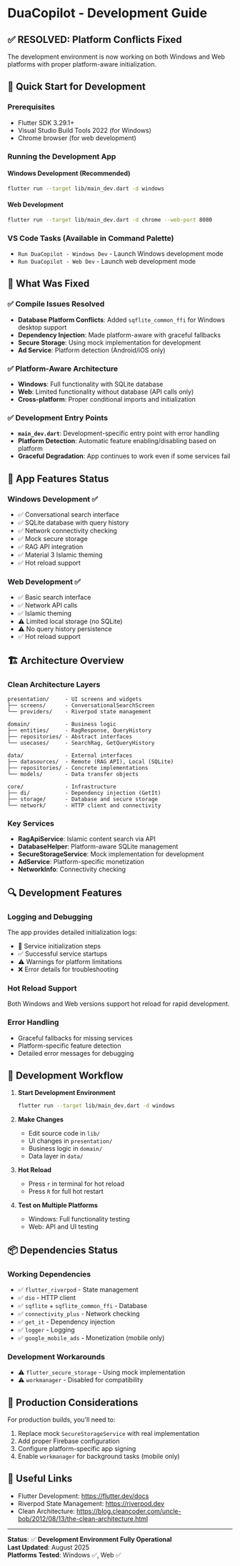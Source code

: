 # DuaCopilot - Development Guide

## ✅ **RESOLVED: Platform Conflicts Fixed**

The development environment is now working on both Windows and Web platforms with proper platform-aware initialization.

## 🚀 **Quick Start for Development**

### Prerequisites

- Flutter SDK 3.29.1+
- Visual Studio Build Tools 2022 (for Windows)
- Chrome browser (for web development)

### Running the Development App

#### **Windows Development (Recommended)**

```bash
flutter run --target lib/main_dev.dart -d windows
```

#### **Web Development**

```bash
flutter run --target lib/main_dev.dart -d chrome --web-port 8080
```

### VS Code Tasks (Available in Command Palette)

- `Run DuaCopilot - Windows Dev` - Launch Windows development mode
- `Run DuaCopilot - Web Dev` - Launch web development mode

## 🔧 **What Was Fixed**

### ✅ Compile Issues Resolved

- **Database Platform Conflicts**: Added `sqflite_common_ffi` for Windows desktop support
- **Dependency Injection**: Made platform-aware with graceful fallbacks
- **Secure Storage**: Using mock implementation for development
- **Ad Service**: Platform detection (Android/iOS only)

### ✅ Platform-Aware Architecture

- **Windows**: Full functionality with SQLite database
- **Web**: Limited functionality without database (API calls only)
- **Cross-platform**: Proper conditional imports and initialization

### ✅ Development Entry Points

- **`main_dev.dart`**: Development-specific entry point with error handling
- **Platform Detection**: Automatic feature enabling/disabling based on platform
- **Graceful Degradation**: App continues to work even if some services fail

## 📱 **App Features Status**

### **Windows Development** ✅

- ✅ Conversational search interface
- ✅ SQLite database with query history
- ✅ Network connectivity checking
- ✅ Mock secure storage
- ✅ RAG API integration
- ✅ Material 3 Islamic theming
- ✅ Hot reload support

### **Web Development** ✅

- ✅ Basic search interface
- ✅ Network API calls
- ✅ Islamic theming
- ⚠️ Limited local storage (no SQLite)
- ⚠️ No query history persistence
- ✅ Hot reload support

## 🏗️ **Architecture Overview**

### **Clean Architecture Layers**

```
presentation/     - UI screens and widgets
├── screens/      - ConversationalSearchScreen
└── providers/    - Riverpod state management

domain/           - Business logic
├── entities/     - RagResponse, QueryHistory
├── repositories/ - Abstract interfaces
└── usecases/     - SearchRag, GetQueryHistory

data/             - External interfaces
├── datasources/  - Remote (RAG API), Local (SQLite)
├── repositories/ - Concrete implementations
└── models/       - Data transfer objects

core/             - Infrastructure
├── di/           - Dependency injection (GetIt)
├── storage/      - Database and secure storage
└── network/      - HTTP client and connectivity
```

### **Key Services**

- **RagApiService**: Islamic content search via API
- **DatabaseHelper**: Platform-aware SQLite management
- **SecureStorageService**: Mock implementation for development
- **AdService**: Platform-specific monetization
- **NetworkInfo**: Connectivity checking

## 🔍 **Development Features**

### **Logging and Debugging**

The app provides detailed initialization logs:

- 🔧 Service initialization steps
- ✅ Successful service startups
- ⚠️ Warnings for platform limitations
- ❌ Error details for troubleshooting

### **Hot Reload Support**

Both Windows and Web versions support hot reload for rapid development.

### **Error Handling**

- Graceful fallbacks for missing services
- Platform-specific feature detection
- Detailed error messages for debugging

## 🎯 **Development Workflow**

1. **Start Development Environment**

   ```bash
   flutter run --target lib/main_dev.dart -d windows
   ```

2. **Make Changes**

   - Edit source code in `lib/`
   - UI changes in `presentation/`
   - Business logic in `domain/`
   - Data layer in `data/`

3. **Hot Reload**

   - Press `r` in terminal for hot reload
   - Press `R` for full hot restart

4. **Test on Multiple Platforms**
   - Windows: Full functionality testing
   - Web: API and UI testing

## 📦 **Dependencies Status**

### **Working Dependencies**

- ✅ `flutter_riverpod` - State management
- ✅ `dio` - HTTP client
- ✅ `sqflite` + `sqflite_common_ffi` - Database
- ✅ `connectivity_plus` - Network checking
- ✅ `get_it` - Dependency injection
- ✅ `logger` - Logging
- ✅ `google_mobile_ads` - Monetization (mobile only)

### **Development Workarounds**

- ⚠️ `flutter_secure_storage` - Using mock implementation
- ⚠️ `workmanager` - Disabled for compatibility

## 🚀 **Production Considerations**

For production builds, you'll need to:

1. Replace mock `SecureStorageService` with real implementation
2. Add proper Firebase configuration
3. Configure platform-specific app signing
4. Enable `workmanager` for background tasks (mobile only)

## 🔗 **Useful Links**

- Flutter Development: https://flutter.dev/docs
- Riverpod State Management: https://riverpod.dev
- Clean Architecture: https://blog.cleancoder.com/uncle-bob/2012/08/13/the-clean-architecture.html

---

**Status**: ✅ **Development Environment Fully Operational**  
**Last Updated**: August 2025  
**Platforms Tested**: Windows ✅, Web ✅
